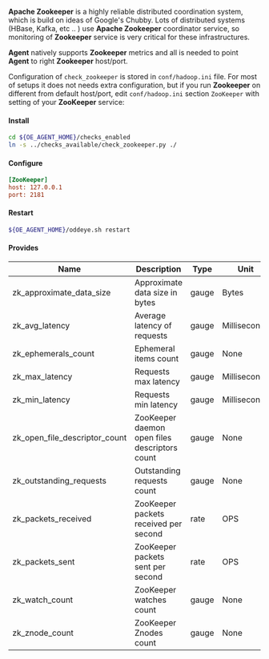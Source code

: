 **Apache Zookeeper** is a highly reliable distributed coordination system, which is build on ideas of Google's Chubby.
Lots of distributed systems (HBase, Kafka, etc .. ) use **Apache Zookeeper** coordinator service, 
so monitoring of **Zookeeper** service is very critical for these infrastructures. 

**Agent** natively supports **Zookeeper** metrics and all is needed to point **Agent** to right  **Zookeeper** host/port.

Configuration of `check_zookeeper` is stored in `conf/hadoop.ini` file. 
For most of setups it does not needs extra configuration, but if you run **Zookeeper** on different from default host/port, 
edit `conf/hadoop.ini` section `ZooKeeper` with setting of your **ZooKeeper** service: 

#### **Install**

```bash
cd ${OE_AGENT_HOME}/checks_enabled
ln -s ../checks_available/check_zookeeper.py ./
```

#### **Configure**

```ini
[ZooKeeper]
host: 127.0.0.1
port: 2181
```

#### **Restart**

```bash
${OE_AGENT_HOME}/oddeye.sh restart
```

#### **Provides**

| Name  | Description | Type | Unit|
| ------------- | ------------- |------------- |------------- |
|zk_approximate_data_size|Approximate data size in bytes|gauge|Bytes|
|zk_avg_latency|Average latency of requests|gauge|Milliseconds|
|zk_ephemerals_count|Ephemeral items count|gauge|None|
|zk_max_latency|Requests max latency|gauge|Milliseconds|
|zk_min_latency|Requests min latency|gauge|Milliseconds|
|zk_open_file_descriptor_count|ZooKeeper daemon open files descriptors count |gauge|None|
|zk_outstanding_requests|Outstanding requests count|gauge|None|
|zk_packets_received|ZooKeeper packets received per second|rate|OPS|
|zk_packets_sent|ZooKeeper packets sent per second|rate|OPS|
|zk_watch_count|ZooKeeper watches count|gauge|None|
|zk_znode_count|ZooKeeper Znodes count |gauge|None|
